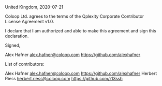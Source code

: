 United Kingdom, 2020-07-21

Coloop Ltd. agrees to the terms of the Qplexity Corporate Contributor License
Agreement v1.0.

I declare that I am authorized and able to make this agreement and sign this
declaration.

Signed,

Alex Hafner alex.hafner@coloop.com https://github.com/alexhafner

List of contributors:

Alex Hafner alex.hafner@coloop.com https://github.com/alexhafner
Herbert Riess herbert.riess@coloop.com https://github.com/r13ssh